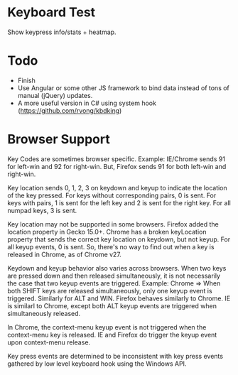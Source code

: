Keyboard Test
=============
Show keypress info/stats + heatmap.


Todo
========
- Finish
- Use Angular or some other JS framework to bind data instead of tons of manual (jQuery) updates.
- A more useful version in C# using system hook (https://github.com/rvong/kbdking)


Browser Support
======
Key Codes are sometimes browser specific.
Example: IE/Chrome sends 91 for left-win and 92 for right-win.
But, Firefox sends 91 for both left-win and right-win.

Key location sends 0, 1, 2, 3 on keydown and keyup to indicate the location of the key pressed.
For keys without corresponding pairs, 0 is sent.
For keys with pairs, 1 is sent for the left key and 2 is sent for the right key.
For all numpad keys, 3 is sent.

Key location may not be supported in some browsers.
Firefox added the location property in Gecko 15.0+.
Chrome has a broken keyLocation property that sends the correct key location on keydown, but not keyup.
For all keyup events, 0 is sent.  So, there's no way to find out when a key is released in Chrome, as of Chrome v27.

Keydown and keyup behavior also varies across browsers.
When two keys are pressed down and then released simultaneously, it is not necessarily
the case that two keyup events are triggered.
Example:
Chrome =>
When both SHIFT keys are released simultaneously, only one keyup event is triggered.
Similarly for ALT and WIN.
Firefox behaves similarly to Chrome.
IE is similarl to Chrome, except both ALT keyup events are triggered when simultaneously released.

In Chrome, the context-menu keyup event is not triggered when the context-menu key is released.
IE and Firefox do trigger the keyup event upon context-menu release.

Key press events are determined to be inconsistent
with key press events gathered by low level keyboard hook using the Windows API.
